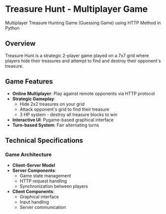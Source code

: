 
# Treasure Hunt - Multiplayer Game
Multiplayer Treasure Hunting Game (Guessing Game) using HTTP Method in Python 



## Overview
Treasure Hunt is a strategic 2-player game played on a 7x7 grid where players hide their treasures and attempt to find and destroy their opponent's treasure.

## Game Features
- **Online Multiplayer**: Play against remote opponents via HTTP protocol
- **Strategic Gameplay**: 
  - Hide 2x2 treasures on your grid
  - Attack opponent's grid to find their treasure
  - 3 HP system - destroy all treasure blocks to win
- **Interactive UI**: Pygame-based graphical interface
- **Turn-based System**: Fair alternating turns

## Technical Specifications
### Game Architecture
- **Client-Server Model**
- **Server Components**:
  - Game state management
  - HTTP request handling
  - Synchronization between players
- **Client Components**:
  - Graphical interface
  - Input handling
  - Server communication
